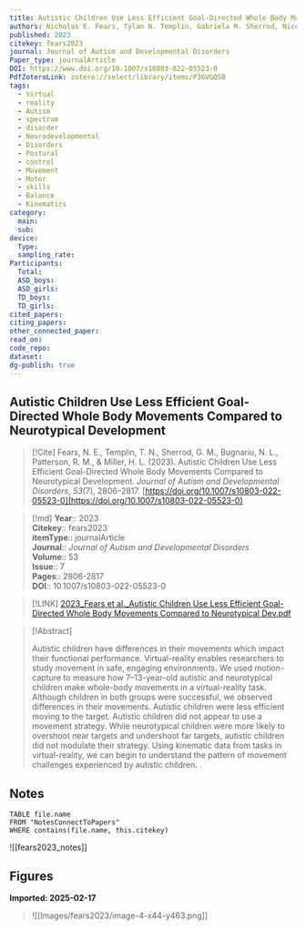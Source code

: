 ```yaml
---
title: Autistic Children Use Less Efficient Goal-Directed Whole Body Movements Compared to Neurotypical Development
authors: Nicholas E. Fears, Tylan N. Templin, Gabriela M. Sherrod, Nicoleta L. Bugnariu, Rita M. Patterson, Haylie L. Miller
published: 2023
citekey: fears2023
journal: Journal of Autism and Developmental Disorders
Paper_type: journalArticle
DOI: https://www.doi.org/10.1007/s10803-022-05523-0
PdfZoteroLink: zotero://select/library/items/P36VGQSB
tags:
  - Virtual
  - reality
  - Autism
  - spectrum
  - disorder
  - Neurodevelopmental
  - Disorders
  - Postural
  - control
  - Movement
  - Motor
  - skills
  - Balance
  - Kinematics
category:
  main: 
  sub: 
device:
  Type: 
  sampling_rate: 
Participants:
  Total: 
  ASD_boys: 
  ASD_girls: 
  TD_boys: 
  TD_girls: 
cited_papers: 
citing_papers: 
other_connected_paper: 
read_on: 
code_repo: 
dataset: 
dg-publish: true
---
```


## Autistic Children Use Less Efficient Goal-Directed Whole Body Movements Compared to Neurotypical Development

> [!Cite]
> Fears, N. E., Templin, T. N., Sherrod, G. M., Bugnariu, N. L., Patterson, R. M., & Miller, H. L. (2023). Autistic Children Use Less Efficient Goal-Directed Whole Body Movements Compared to Neurotypical Development. _Journal of Autism and Developmental Disorders_, _53_(7), 2806–2817. [https://doi.org/10.1007/s10803-022-05523-0](https://doi.org/10.1007/s10803-022-05523-0)


>[!md]
> **Year**:: 2023   
> **Citekey**:: fears2023  
> **itemType**:: journalArticle  
> **Journal**:: *Journal of Autism and Developmental Disorders*  
> **Volume**:: 53  
> **Issue**:: 7   
> **Pages**:: 2806-2817  
> **DOI**:: 10.1007/s10803-022-05523-0    

> [!LINK] 
> [2023_Fears et al._Autistic Children Use Less Efficient Goal-Directed Whole Body Movements Compared to Neurotypical Dev.pdf](zotero://select/library/items/66KEYH3Y)

> [!Abstract]
>
> Autistic children have differences in their movements which impact their functional performance. Virtual-reality enables researchers to study movement in safe, engaging environments. We used motion-capture to measure how 7–13-year-old autistic and neurotypical children make whole-body movements in a virtual-reality task. Although children in both groups were successful, we observed differences in their movements. Autistic children were less efficient moving to the target. Autistic children did not appear to use a movement strategy. While neurotypical children were more likely to overshoot near targets and undershoot far targets, autistic children did not modulate their strategy. Using kinematic data from tasks in virtual-reality, we can begin to understand the pattern of movement challenges experienced by autistic children.
>.
> 


## Notes

```dataview 
TABLE file.name 
FROM "NotesConnectToPapers" 
WHERE contains(file.name, this.citekey)
```

![[fears2023_notes]]

## Figures

**Imported: 2025-02-17**

> ![[Images/fears2023/image-4-x44-y463.png]]